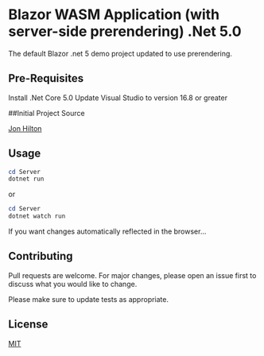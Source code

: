 # Blazor WASM Application (with server-side prerendering) .Net 5.0

The default Blazor .net 5 demo project updated to use prerendering.


## Pre-Requisites

Install .Net Core 5.0
Update Visual Studio to version 16.8 or greater

##Initial Project Source

[Jon Hilton](https://jonhilton.net/blazor-wasm-prerendering/)

## Usage

``` powershell
cd Server
dotnet run
```

or 

``` powershell
cd Server
dotnet watch run
```

If you want changes automatically reflected in the browser...

## Contributing
Pull requests are welcome. For major changes, please open an issue first to discuss what you would like to change.

Please make sure to update tests as appropriate.

## License
[MIT](https://choosealicense.com/licenses/mit/)
